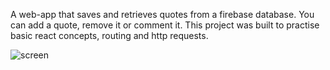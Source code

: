 A web-app that saves and retrieves quotes from a firebase database. You can add a quote, remove it or comment it. This project was built to practise basic react concepts, routing and http requests.

![screen](https://user-images.githubusercontent.com/75163039/161416313-488e25f4-0f1f-4f54-86fd-76a649fea725.png)
